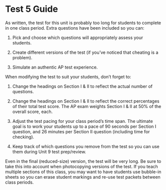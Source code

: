 Test 5 Guide
====================================================================================================

As written, the test for this unit is probably too long for students to complete in one class
period. Extra questions have been included so you can:

1. Pick and choose which questions will appropriately assess your students.

2. Create different versions of the test (if you’ve noticed that cheating is a problem).

3. Simulate an authentic AP test experience.

When modifying the test to suit your students, don’t forget to:

1. Change the headings on Section I & II to reflect the actual number of questions.

2. Change the headings on Section I & II to reflect the correct percentages of their total test
   score. The AP exam weights Section I & II at 50% of the overall score, each.

3. Adjust the test pacing for your class period’s time span. The ultimate goal is to work your
   students up to a pace of 90 seconds per Section I question, and 26 minutes per Section II
   question (including time for checking).

4. Keep track of which questions you remove from the test so you can use them during Unit 9 test
   prep/review.

Even in the final (reduced-size) version, the test will be very long. Be sure to take this into
account when photocopying versions of the test. If you teach multiple sections of this class, you
may want to have students use bubble-in sheets so you can erase student markings and re-use test
packets between class periods.
